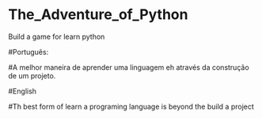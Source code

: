 # The_Adventure_of_Python
Build a game for learn python

#Português:

#A melhor maneira de aprender uma linguagem eh através da construção de um projeto.

#English

#Th best form of learn a programing language is beyond the build a project
